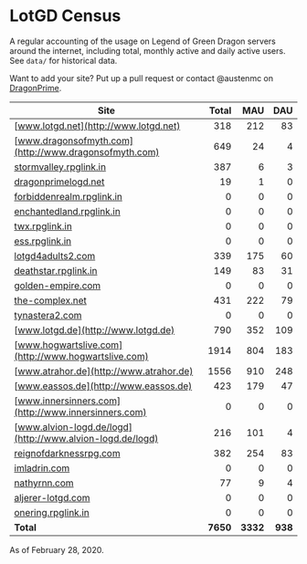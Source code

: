 # LotGD Census
A regular accounting of the usage on Legend of Green Dragon servers around the internet, including total, monthly active and daily active users. See `data/` for historical data.

Want to add your site? Put up a pull request or contact @austenmc on [DragonPrime](http://dragonprime.net).


Site | Total | MAU | DAU
--- | ---:| ---:| ---:
[www.lotgd.net](http://www.lotgd.net)|318|212|83
[www.dragonsofmyth.com](http://www.dragonsofmyth.com)|649|24|4
[stormvalley.rpglink.in](http://stormvalley.rpglink.in)|387|6|3
[dragonprimelogd.net](http://dragonprimelogd.net)|19|1|0
[forbiddenrealm.rpglink.in](http://forbiddenrealm.rpglink.in)|0|0|0
[enchantedland.rpglink.in](http://enchantedland.rpglink.in)|0|0|0
[twx.rpglink.in](http://twx.rpglink.in)|0|0|0
[ess.rpglink.in](http://ess.rpglink.in)|0|0|0
[lotgd4adults2.com](http://lotgd4adults2.com)|339|175|60
[deathstar.rpglink.in](http://deathstar.rpglink.in)|149|83|31
[golden-empire.com](http://golden-empire.com)|0|0|0
[the-complex.net](http://the-complex.net)|431|222|79
[tynastera2.com](http://tynastera2.com)|0|0|0
[www.lotgd.de](http://www.lotgd.de)|790|352|109
[www.hogwartslive.com](http://www.hogwartslive.com)|1914|804|183
[www.atrahor.de](http://www.atrahor.de)|1556|910|248
[www.eassos.de](http://www.eassos.de)|423|179|47
[www.innersinners.com](http://www.innersinners.com)|0|0|0
[www.alvion-logd.de/logd](http://www.alvion-logd.de/logd)|216|101|4
[reignofdarknessrpg.com](http://reignofdarknessrpg.com)|382|254|83
[imladrin.com](http://imladrin.com)|0|0|0
[nathyrnn.com](http://nathyrnn.com)|77|9|4
[aljerer-lotgd.com](http://aljerer-lotgd.com)|0|0|0
[onering.rpglink.in](http://onering.rpglink.in)|0|0|0
**Total**|**7650**|**3332**|**938**

As of February 28, 2020.
